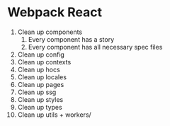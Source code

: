 # Webpack React  

1. Clean up components
   1. Every component has a story
   2. Every component has all necessary spec files
2. Clean up config
3. Clean up contexts
4. Clean up hocs
5. Clean up locales
6. Clean up pages
7. Clean up ssg
8. Clean up styles
9. Clean up types
10. Clean up utils + workers/
